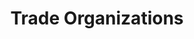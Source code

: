 ---
order: 06
title: "Trade Organizations"
nav:
  - heading: CCIA
    sub-sections:
      - "1.0"
  - heading: IDCMA
    sub-sections:
      - "1.0"
---
